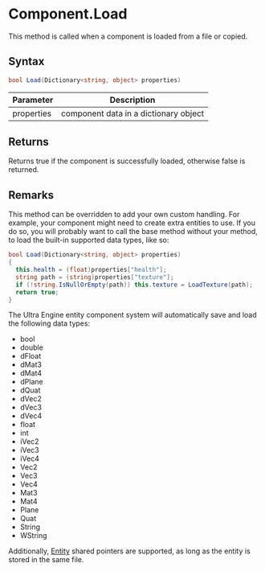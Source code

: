 # Component.Load

This method is called when a component is loaded from a file or copied.

## Syntax

```csharp
bool Load(Dictionary<string, object> properties)
```

| Parameter | Description |
|---|---|
| properties | component data in a dictionary object |

## Returns

Returns true if the component is successfully loaded, otherwise false is returned.

## Remarks

This method can be overridden to add your own custom handling. For example, your component might need to create extra entities to use. If you do so, you will probably want to call the base method without your method, to load the built-in supported data types, like so:

```csharp
bool Load(Dictionary<string, object> properties)
{
  this.health = (float)properties["health"];
  string path = (string)properties["texture"];
  if (!string.IsNullOrEmpty(path)) this.texture = LoadTexture(path);
  return true;
}
```

The Ultra Engine entity component system will automatically save and load the following data types:
- bool
- double
- dFloat
- dMat3
- dMat4
- dPlane
- dQuat
- dVec2
- dVec3
- dVec4
- float
- int
- iVec2
- iVec3
- iVec4
- Vec2
- Vec3
- Vec4
- Mat3
- Mat4
- Plane
- Quat
- String
- WString
  
Additionally, [Entity](Entity.md) shared pointers are supported, as long as the entity is stored in the same file.